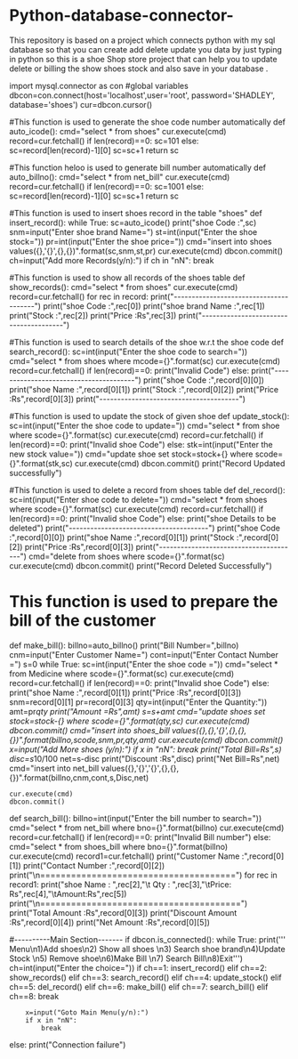 # Python-database-connector-
This repository is based on a project which connects python with my sql database so that you can create add delete update you data by just typing in python so this is a shoe Shop store project that can help you to update delete or billing the show shoes stock and also save in your database .

import mysql.connector as con
#global variables
dbcon=con.connect(host='localhost',user='root', password='SHADLEY', database='shoes')
cur=dbcon.cursor()


#This function is used to generate the shoe code number automatically
def auto_icode():
    cmd="select * from shoes"
    cur.execute(cmd)
    record=cur.fetchall()
    if len(record)==0:
        sc=101
    else:
        sc=record[len(record)-1][0]
        sc=sc+1
    return sc

#This function heloo
is used to generate bill number automatically
def auto_billno():
    cmd="select * from net_bill"
    cur.execute(cmd)
    record=cur.fetchall()
    if len(record)==0:
        sc=1001
    else:
        sc=record[len(record)-1][0]
        sc=sc+1
    return sc
    

#This function is used to insert shoes record in the table "shoes"
def insert_record():
    while True:
        sc=auto_icode()
        print("shoe Code :",sc)
        snm=input("Enter shoe brand Name=")
        st=int(input("Enter the shoe stock="))
        pr=int(input("Enter the shoe price="))
        cmd="insert into shoes values({},'{}',{},{})".format(sc,snm,st,pr)
        cur.execute(cmd)
        dbcon.commit()
        ch=input("Add more Records(y/n):")
        if ch in "nN":
            break


#This function is used to show all records of the shoes table
def show_records():
    cmd="select * from shoes"
    cur.execute(cmd)
    record=cur.fetchall()
    for rec in record:
        print("---------------------------------------")
        print("shoe Code :",rec[0])
        print("shoe brand Name :",rec[1])
        print("Stock :",rec[2])
        print("Price :Rs",rec[3])
        print("---------------------------------------")


#This function is used to search details of the shoe w.r.t the shoe code
def search_record():
    sc=int(input("Enter the shoe code to search="))
    cmd="select * from shoes where mcode={}".format(sc)
    cur.execute(cmd)
    record=cur.fetchall()
    if len(record)==0:
        print("Invalid  Code")
    else:
        print("---------------------------------------")
        print("shoe Code :",record[0][0])
        print("shoe Name :",record[0][1])
        print("Stock :",record[0][2])
        print("Price :Rs",record[0][3])
        print("---------------------------------------")

#This function is used to update the stock of given shoe
def update_stock():
    sc=int(input("Enter the shoe code to update="))
    cmd="select * from shoe where scode={}".format(sc)
    cur.execute(cmd)
    record=cur.fetchall()
    if len(record)==0:
        print("Invalid shoe Code")
    else:
        stk=int(input("Enter the new stock value="))
        cmd="update shoe set stock=stock+{} where scode={}".format(stk,sc)
        cur.execute(cmd)
        dbcon.commit()
        print("Record Updated successfully")
        
        
#This function is used to delete a record from shoes table
def del_record():
    sc=int(input("Enter shoe code to delete="))
    cmd="select * from shoes where scode={}".format(sc)
    cur.execute(cmd)
    record=cur.fetchall()
    if len(record)==0:
        print("Invalid shoe Code")
    else:
        print("shoe Details to be deleted")
        print("---------------------------------------")
        print("shoe Code :",record[0][0])
        print("shoe Name :",record[0][1])
        print("Stock :",record[0][2])
        print("Price :Rs",record[0][3])
        print("---------------------------------------")
        cmd="delete from shoes where scode={}".format(sc)
        cur.execute(cmd)
        dbcon.commit()
        print("Record Deleted Successfully")
    
# This function is used to prepare the bill of the customer
def make_bill():
    billno=auto_billno()
    print("Bill Number=",billno)
    cnm=input("Enter Customer Name=")
    cont=input("Enter Contact Number =")
    s=0
    while True:
        sc=int(input("Enter the shoe code ="))
        cmd="select * from Medicine where scode={}".format(sc)
        cur.execute(cmd)
        record=cur.fetchall()
        if len(record)==0:
            print("Invalid shoe Code")
        else:
            print("shoe Name :",record[0][1])
            print("Price :Rs",record[0][3])
            snm=record[0][1]
            pr=record[0][3]
            qty=int(input("Enter the Quantity:"))
            amt=pr*qty
            print("Amount =Rs",amt)
            s=s+amt
            cmd="update shoes set stock=stock-{} where scode={}".format(qty,sc)
            cur.execute(cmd)
            dbcon.commit()
            cmd="insert into shoes_bill values({},{},'{}',{},{},{})".format(billno,scode,snm,pr,qty,amt)
            cur.execute(cmd)
            dbcon.commit()
        x=input("Add More shoes (y/n):")
        if x in "nN":
            break
    print("Total Bill=Rs",s)
    disc=s*10/100
    net=s-disc
    print("Discount :Rs",disc)
    print("Net Bill=Rs",net)
    cmd="insert into net_bill values({},'{}','{}',{},{},{})".format(billno,cnm,cont,s,Disc,net)
    
    cur.execute(cmd)
    dbcon.commit()

def search_bill():
    billno=int(input("Enter the bill number to search="))
    cmd="select * from net_bill where bno={}".format(billno)
    cur.execute(cmd)
    record=cur.fetchall()
    if len(record)==0:
        print("Invalid Bill number")
    else:
        cmd="select * from shoes_bill where bno={}".format(billno)
        cur.execute(cmd)
        record1=cur.fetchall()
        print("Customer Name :",record[0][1])
        print("Contact Number :",record[0][2])
        print("\n======================================")
        for rec in record1:
            print("shoe Name : ",rec[2],"\t Qty : ",rec[3],"\tPrice: Rs",rec[4],"\tAmount:Rs",rec[5])
        print("\n=======================================")
        print("Total Amount :Rs",record[0][3])
        print("Discount Amount :Rs",record[0][4])
        print("Net Amount :Rs",record[0][5])
    
        
           
    
    
    
#----------Main Section-------
if dbcon.is_connected():
    while True:
        print(''' Menu\n1)Add shoes\n2) Show all shoes
              \n3) Search shoe brand\n4)Update Stock
              \n5) Remove shoe\n6)Make Bill
              \n7) Search Bill\n8)Exit''')
        ch=int(input("Enter the choice="))
        if ch==1:
            insert_record()
        elif ch==2:
            show_records()
        elif ch==3:
            search_record()
        elif ch==4:
            update_stock()
        elif ch==5:
            del_record()
        elif ch==6:
            make_bill()
        elif ch==7:
            search_bill()
        elif ch==8:
            break
                             
        x=input("Goto Main Menu(y/n):")
        if x in "nN":
            break
    
else:
    print("Connection failure")
    
